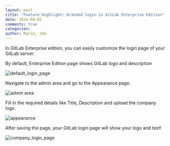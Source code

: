 ```yaml
---
layout: post
title: "Feature Highlight: Branded login in GitLab Enterprise Edition"
date: 2014-09-02
comments: true
categories:
author: Marin, Job
---
```


In GitLab Enterprise edition, you can easily customize the login page of your GitLab server.

By default, Enterprise Edition page shows GitLab logo and description

![default_login_page](images/feature_branded_login/default_login_page.png)

Navigate to the admin area and go to the Appearance page.

![admin area](images/feature_branded_login/admin_area.png)

Fill in the required details like Title, Description and upload the company logo.

![appearance](images/feature_branded_login/appearance.png)

After saving the page, your GitLab login page will show your logo and text!

![company_login_page](images/feature_branded_login/company_login_page.png)

